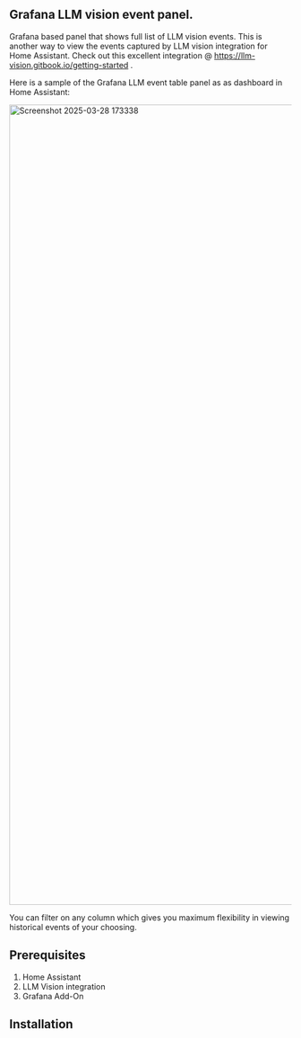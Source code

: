 ## **Grafana LLM vision event panel**.

Grafana based panel that shows full list of LLM vision events.  This is another way to view the events captured by LLM vision integration for Home Assistant.  Check out this excellent integration @
https://llm-vision.gitbook.io/getting-started .  

Here is a sample of the Grafana LLM event table panel as as dashboard in Home Assistant:

<img width="1426" alt="Screenshot 2025-03-28 173338" src="https://github.com/user-attachments/assets/cca34928-75a0-4bca-be86-07897c4f3478" />

You can filter on any column which gives you maximum flexibility in viewing historical events of your choosing.

## **Prerequisites**

1. Home Assistant
2. LLM Vision integration
3. Grafana Add-On

## **Installation**
